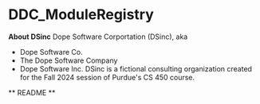 # DDC_ModuleRegistry

**About DSinc**
Dope Software Corportation (DSinc), aka
  - Dope Software Co.
  - The Dope Software Company
  - Dope Software Inc.
DSinc is a fictional consulting organization created for the Fall 2024 session of Purdue's CS 450 course.

** README **
